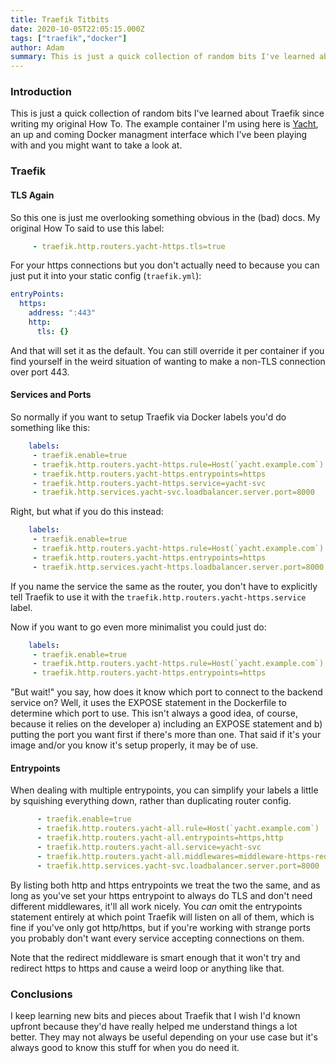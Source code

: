 ```yaml
---
title: Traefik Titbits
date: 2020-10-05T22:05:15.000Z
tags: ["traefik","docker"]
author: Adam
summary: This is just a quick collection of random bits I've learned about Traefik since writing my original How To.
---
```


### Introduction
This is just a quick collection of random bits I've learned about Traefik since writing my original How To. The example container I'm using here is [Yacht](https://github.com/SelfhostedPro/Yacht), an up and coming Docker managment interface which I've been playing with and you might want to take a look at.
### Traefik
#### TLS Again
So this one is just me overlooking something obvious in the (bad) docs. My original How To said to use this label:
```yaml
     - traefik.http.routers.yacht-https.tls=true
```
For your https connections but you don't actually need to because you can just put it into your static config (`traefik.yml`):
```yaml
entryPoints:
  https:
    address: ":443"
    http:
      tls: {}
```
And that will set it as the default. You can still override it per container if you find yourself in the weird situation of wanting to make a non-TLS connection over port 443.
#### Services and Ports
So normally if you want to setup Traefik via Docker labels you'd do something like this:
```yaml
    labels:
     - traefik.enable=true
     - traefik.http.routers.yacht-https.rule=Host(`yacht.example.com`)
     - traefik.http.routers.yacht-https.entrypoints=https
     - traefik.http.routers.yacht-https.service=yacht-svc
     - traefik.http.services.yacht-svc.loadbalancer.server.port=8000
```
Right, but what if you do this instead:
```yaml
    labels:
     - traefik.enable=true
     - traefik.http.routers.yacht-https.rule=Host(`yacht.example.com`)
     - traefik.http.routers.yacht-https.entrypoints=https
     - traefik.http.services.yacht-https.loadbalancer.server.port=8000
```
If you name the service the same as the router, you don't have to explicitly tell Traefik to use it with the `traefik.http.routers.yacht-https.service` label.

Now if you want to go even more minimalist you could just do:
```yaml
    labels:
     - traefik.enable=true
     - traefik.http.routers.yacht-https.rule=Host(`yacht.example.com`)
     - traefik.http.routers.yacht-https.entrypoints=https
```
"But wait!" you say, how does it know which port to connect to the backend service on? Well, it uses the EXPOSE statement in the Dockerfile to determine which port to use. This isn't always a good idea, of course, because it relies on the developer a) including an EXPOSE statement and b) putting the port you want first if there's more than one. That said if it's your image and/or you know it's setup properly, it may be of use.
#### Entrypoints
When dealing with multiple entrypoints, you can simplify your labels a little by squishing everything down, rather than duplicating router config.
```yaml
      - traefik.enable=true
      - traefik.http.routers.yacht-all.rule=Host(`yacht.example.com`)
      - traefik.http.routers.yacht-all.entrypoints=https,http
      - traefik.http.routers.yacht-all.service=yacht-svc
      - traefik.http.routers.yacht-all.middlewares=middleware-https-redirect
      - traefik.http.services.yacht-svc.loadbalancer.server.port=8000
```
By listing both http and https entrypoints we treat the two the same, and as long as you've set your https entrypoint to always do TLS and don't need different middlewares, it'll all work nicely. You *can* omit the entrypoints statement entirely at which point Traefik will listen on all of them, which is fine if you've only got http/https, but if you're working with strange ports you probably don't want every service accepting connections on them.

Note that the redirect middleware is smart enough that it won't try and redirect https to https and cause a weird loop or anything like that.
### Conclusions
I keep learning new bits and pieces about Traefik that I wish I'd known upfront because they'd have really helped me understand things a lot better. They may not always be useful depending on your use case but it's always good to know this stuff for when you do need it.
